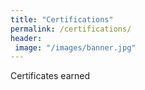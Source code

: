 ```yaml
---
title: "Certifications"
permalink: /certifications/
header: 
 image: "/images/banner.jpg"
---
```


Certificates earned